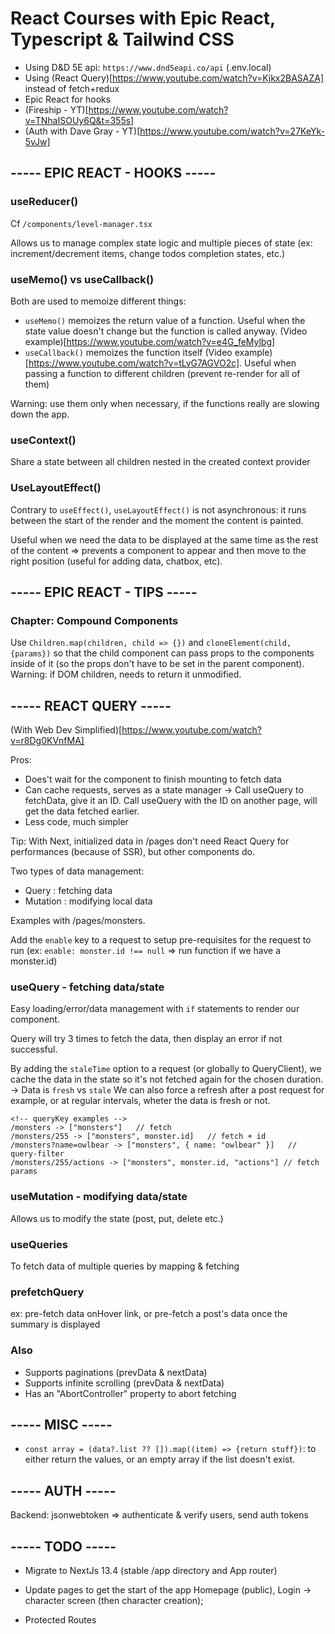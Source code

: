 # React Courses with Epic React, Typescript & Tailwind CSS

- Using D&D 5E api: `https://www.dnd5eapi.co/api` (.env.local)
- Using (React Query)[https://www.youtube.com/watch?v=Kjkx2BASAZA] instead of fetch+redux
- Epic React for hooks
- (Fireship - YT)[https://www.youtube.com/watch?v=TNhaISOUy6Q&t=355s]
- (Auth with Dave Gray - YT)[https://www.youtube.com/watch?v=27KeYk-5vJw]

## ----- EPIC REACT - HOOKS -----

### useReducer()

Cf `/components/level-manager.tsx`

Allows us to manage complex state logic and multiple pieces of state (ex: increment/decrement items, change todos completion states, etc.)

### useMemo() vs useCallback()

Both are used to memoize different things:

- `useMemo()` memoizes the return value of a function. Useful when the state value doesn't change but the function is called anyway. (Video example)[https://www.youtube.com/watch?v=e4G_feMylbg]
- `useCallback()` memoizes the function itself (Video example)[https://www.youtube.com/watch?v=tLvG7AGVO2c]. Useful when passing a function to different children (prevent re-render for all of them)

Warning: use them only when necessary, if the functions really are slowing down the app.

### useContext()

Share a state between all children nested in the created context provider

### UseLayoutEffect()

Contrary to `useEffect()`, `useLayoutEffect()` is not asynchronous: it runs between the start of the render and the moment the content is painted.

Useful when we need the data to be displayed at the same time as the rest of the content => prevents a component to appear and then move to the right position (useful for adding data, chatbox, etc).

## ----- EPIC REACT - TIPS -----

### Chapter: Compound Components

Use `Children.map(children, child => {})` and `cloneElement(child, {params})` so that the child component can pass props to the components inside of it (so the props don't have to be set in the parent component).
Warning: if DOM children, needs to return it unmodified.

## ----- REACT QUERY -----

(With Web Dev Simplified)[https://www.youtube.com/watch?v=r8Dg0KVnfMA]

Pros:

- Does't wait for the component to finish mounting to fetch data
- Can cache requests, serves as a state manager
  -> Call useQuery to fetchData, give it an ID. Call useQuery with the ID on another page, will get the data fetched earlier.
- Less code, much simpler

Tip: With Next, initialized data in /pages don't need React Query for performances (because of SSR), but other components do.

Two types of data management:

- Query : fetching data
- Mutation : modifying local data

Examples with /pages/monsters.

Add the `enable` key to a request to setup pre-requisites for the request to run (ex: `enable: monster.id !== null` => run function if we have a monster.id)

### useQuery - fetching data/state

Easy loading/error/data management with `if` statements to render our component.

Query will try 3 times to fetch the data, then display an error if not successful.

By adding the `staleTime` option to a request (or globally to QueryClient), we cache the data in the state so it's not fetched again for the chosen duration.
-> Data is `fresh` vs `stale`
We can also force a refresh after a post request for example, or at regular intervals, wheter the data is fresh or not.

```
<!-- queryKey examples -->
/monsters -> ["monsters"]   // fetch
/monsters/255 -> ["monsters", monster.id]   // fetch + id
/monsters?name=owlbear -> ["monsters", { name: "owlbear" }]   // query-filter
/monsters/255/actions -> ["monsters", monster.id, "actions"] // fetch params
```

### useMutation - modifying data/state

Allows us to modify the state (post, put, delete etc.)

### useQueries

To fetch data of multiple queries by mapping & fetching

### prefetchQuery

ex: pre-fetch data onHover link, or pre-fetch a post's data once the summary is displayed

### Also

- Supports paginations (prevData & nextData)
- Supports infinite scrolling (prevData & nextData)
- Has an "AbortController" property to abort fetching

## ----- MISC -----

- `const array = (data?.list ?? []).map((item) => {return stuff})`: to either return the values, or an empty array if the list doesn't exist.

## ----- AUTH -----

Backend: jsonwebtoken => authenticate & verify users, send auth tokens

<!-- Frontend: cookie => store tokens in cookie & for fast authentication -->

## ----- TODO -----

- Migrate to NextJs 13.4 (stable /app directory and App router)

- Update pages to get the start of the app Homepage (public), Login -> character screen (then character creation);

- Protected Routes
